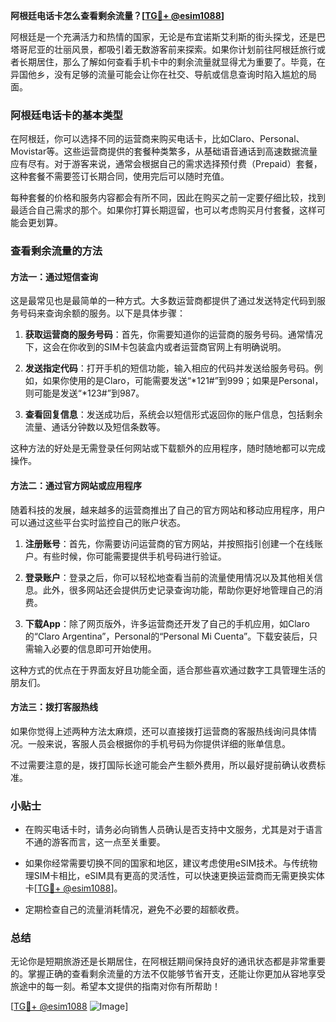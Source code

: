 **阿根廷电话卡怎么查看剩余流量？[[TG💪+ @esim1088](https://t.me/s/esim1088)]**

阿根廷是一个充满活力和热情的国家，无论是布宜诺斯艾利斯的街头探戈，还是巴塔哥尼亚的壮丽风景，都吸引着无数游客前来探索。如果你计划前往阿根廷旅行或者长期居住，那么了解如何查看手机卡中的剩余流量就显得尤为重要了。毕竟，在异国他乡，没有足够的流量可能会让你在社交、导航或信息查询时陷入尴尬的局面。

### 阿根廷电话卡的基本类型

在阿根廷，你可以选择不同的运营商来购买电话卡，比如Claro、Personal、Movistar等。这些运营商提供的套餐种类繁多，从基础语音通话到高速数据流量应有尽有。对于游客来说，通常会根据自己的需求选择预付费（Prepaid）套餐，这种套餐不需要签订长期合同，使用完后可以随时充值。

每种套餐的价格和服务内容都会有所不同，因此在购买之前一定要仔细比较，找到最适合自己需求的那个。如果你打算长期逗留，也可以考虑购买月付套餐，这样可能会更划算。

### 查看剩余流量的方法

#### 方法一：通过短信查询

这是最常见也是最简单的一种方式。大多数运营商都提供了通过发送特定代码到服务号码来查询余额的服务。以下是具体步骤：

1. **获取运营商的服务号码**：首先，你需要知道你的运营商的服务号码。通常情况下，这会在你收到的SIM卡包装盒内或者运营商官网上有明确说明。
   
2. **发送指定代码**：打开手机的短信功能，输入相应的代码并发送给服务号码。例如，如果你使用的是Claro，可能需要发送“*121#”到999；如果是Personal，则可能是发送“*123#”到987。

3. **查看回复信息**：发送成功后，系统会以短信形式返回你的账户信息，包括剩余流量、通话分钟数以及短信条数等。

这种方法的好处是无需登录任何网站或下载额外的应用程序，随时随地都可以完成操作。

#### 方法二：通过官方网站或应用程序

随着科技的发展，越来越多的运营商推出了自己的官方网站和移动应用程序，用户可以通过这些平台实时监控自己的账户状态。

1. **注册账号**：首先，你需要访问运营商的官方网站，并按照指引创建一个在线账户。有些时候，你可能需要提供手机号码进行验证。

2. **登录账户**：登录之后，你可以轻松地查看当前的流量使用情况以及其他相关信息。此外，很多网站还会提供历史记录查询功能，帮助你更好地管理自己的消费。

3. **下载App**：除了网页版外，许多运营商还开发了自己的手机应用，如Claro的“Claro Argentina”，Personal的“Personal Mi Cuenta”。下载安装后，只需输入必要的信息即可开始使用。

这种方式的优点在于界面友好且功能全面，适合那些喜欢通过数字工具管理生活的朋友们。

#### 方法三：拨打客服热线

如果你觉得上述两种方法太麻烦，还可以直接拨打运营商的客服热线询问具体情况。一般来说，客服人员会根据你的手机号码为你提供详细的账单信息。

不过需要注意的是，拨打国际长途可能会产生额外费用，所以最好提前确认收费标准。

### 小贴士

- 在购买电话卡时，请务必向销售人员确认是否支持中文服务，尤其是对于语言不通的游客而言，这一点至关重要。
  
- 如果你经常需要切换不同的国家和地区，建议考虑使用eSIM技术。与传统物理SIM卡相比，eSIM具有更高的灵活性，可以快速更换运营商而无需更换实体卡[[TG💪+ @esim1088](https://t.me/s/esim1088)]。

- 定期检查自己的流量消耗情况，避免不必要的超额收费。

### 总结

无论你是短期旅游还是长期居住，在阿根廷期间保持良好的通讯状态都是非常重要的。掌握正确的查看剩余流量的方法不仅能够节省开支，还能让你更加从容地享受旅途中的每一刻。希望本文提供的指南对你有所帮助！

[[TG💪+ @esim1088](https://t.me/s/esim1088) ![Image](https://i.postimg.cc/4NQfJmqS/Snipaste-2025-05-13-00-14-12.png)]